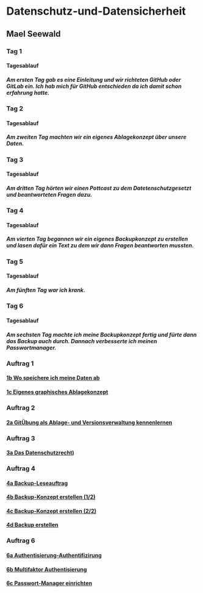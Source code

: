 # Datenschutz-und-Datensicherheit

## Mael Seewald

### Tag 1

#### Tagesablauf

##### Am ersten Tag gab es eine Einleitung und wir richteten GitHub oder GitLab ein. Ich hab mich für GitHub entschieden da ich damit schon erfahrung hatte.

### Tag 2

#### Tagesablauf

##### Am zweiten Tag machten wir ein eigenes Ablagekonzept über unsere Daten.

### Tag 3

#### Tagesablauf

##### Am dritten Tag hörten wir einen Pottcast zu dem Datetenschutzgesetzt und beantworteten Fragen dazu.

### Tag 4

#### Tagesablauf

##### Am vierten Tag begannen wir ein eigenes Backupkonzept zu erstellen und lasen dafür ein Text zu dem wir dann Fragen beantworten mussten.

### Tag 5

#### Tagesablauf

##### Am fünften Tag war ich krank.

### Tag 6

#### Tagesablauf

##### Am sechsten Tag machte ich meine Backupkonzept fertig und fürte dann das Backup auch durch. Dannach verbesserte ich meinen Passwortmanager.

### Auftrag 1

#### [1b Wo speichere ich meine Daten ab](https://github.com/maelseewal/Datenschutz-und-Datensicherheit/blob/main/1b%20Wo_speichere_ich_meine_Daten.md)

#### [1c Eigenes graphisches Ablagekonzept](https://github.com/maelseewal/Datenschutz-und-Datensicherheit/blob/main/1c%20Eigenes%20Ablagekonzept.md)

### Auftrag 2

#### [2a GitÜbung als Ablage- und Versionsverwaltung kennenlernen](https://github.com/maelseewal/Datenschutz-und-Datensicherheit/blob/main/2a%20Git%C3%9Cbung.md)

### Auftrag 3

#### [3a Das Datenschutzrecht)](https://github.com/maelseewal/Datenschutz-und-Datensicherheit/blob/main/3a%20Das%20Datenschutzrecht%20.md)

### Auftrag 4

#### [4a Backup-Leseauftrag](https://github.com/maelseewal/Datenschutz-und-Datensicherheit/blob/main/4a%20Backup-Leseauftrag.md)

#### [4b Backup-Konzept erstellen (1/2)](https://github.com/maelseewal/Datenschutz-und-Datensicherheit/blob/main/4b%20Backup_Konzept_erstellen.md)

#### [4c Backup-Konzept erstellen (2/2)](https://github.com/maelseewal/Datenschutz-und-Datensicherheit/blob/main/4c%20Backup-Konzept%20f%C3%BCr%20PC.md)

#### [4d Backup erstellen](https://github.com/maelseewal/Datenschutz-und-Datensicherheit/blob/main/4d%20Backup_erstellen.md)

### Auftrag 6

#### [6a Authentisierung-Authentifizirung](https://github.com/maelseewal/Datenschutz-und-Datensicherheit/blob/main/6a%20Authentisierung-Authentifiz.md)

#### [6b Multifaktor Authentisierung](https://github.com/maelseewal/Datenschutz-und-Datensicherheit/blob/main/6b%20Multifaktor%20Authentisierung.md)

#### [6c Passwort-Manager einrichten](https://github.com/maelseewal/Datenschutz-und-Datensicherheit/blob/main/6c%20Passwort-Manager%20einrichten.md)
